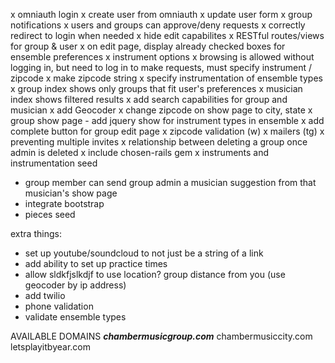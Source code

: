 x omniauth login
x create user from omniauth
x update user form
x group notifications
x users and groups can approve/deny requests
x correctly redirect to login when needed
x hide edit capabilites
x RESTful routes/views for group & user
x on edit page, display already checked boxes for ensemble preferences
x instrument options
x browsing is allowed without logging in, but need to log in to make requests, must specify instrument / zipcode
x make zipcode string
x specify instrumentation of ensemble types
x group index shows only groups that fit user's preferences
x musician index shows filtered results
x add search capabilities for group and musician
x add Geocoder
  x change zipcode on show page to city, state
x group show page - add jquery show for instrument types in ensemble
x add complete button for group edit page
x zipcode validation (w)
x mailers (tg)
x preventing multiple invites
x relationship between deleting a group once admin is deleted
x include chosen-rails gem
x instruments and instrumentation seed

- group member can send group admin a musician suggestion from that musician's show page
- integrate bootstrap
- pieces seed

extra things:
- set up youtube/soundcloud to not just be a string of a link
- add ability to set up practice times
- allow sldkfjslkdjf to use location? group distance from you (use geocoder by ip address)
- add twilio
- phone validation
- validate ensemble types


AVAILABLE DOMAINS
***chambermusicgroup.com***
chambermusiccity.com
letsplayitbyear.com
